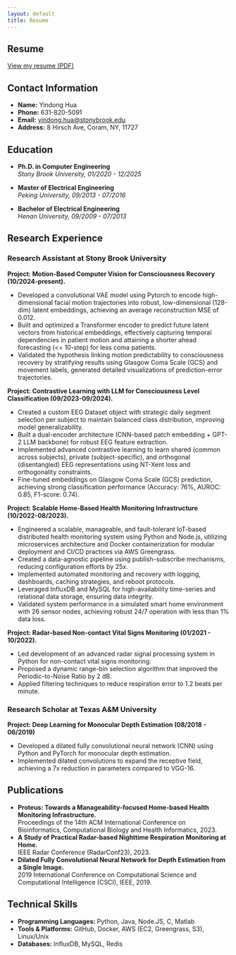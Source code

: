 ```yaml
---
layout: default
title: Resume
---
```


<h2>
  <i class="fa-solid fa-file-pdf"></i>
  Resume
</h2>

<p>
  <a href="{{ site.baseurl }}/files/CV- Yindong Hua_2025.pdf"
     target="_blank"
     class="resume-open">
    <i class="fa-solid fa-external-link-alt"></i>
    View my resume (PDF)
  </a>
</p>

## Contact Information

- **Name:** Yindong Hua
- **Phone:** 631-820-5091  
- **Email:** [yindong.hua@stonybrook.edu](mailto:yindong.hua@stonybrook.edu)  
- **Address:** 8 Hirsch Ave, Coram, NY, 11727

## Education

- **Ph.D. in Computer Engineering**  
  *Stony Brook University, 01/2020 - 12/2025*

- **Master of Electrical Engineering**  
  *Peking University, 09/2013 - 07/2016*

- **Bachelor of Electrical Engineering**  
  *Henan University, 09/2009 - 07/2013*

## Research Experience

### Research Assistant at Stony Brook University

**Project: Motion-Based Computer Vision for Consciousness Recovery (10/2024-present).**
- Developed a convolutional VAE model using Pytorch to encode high-dimensional facial motion trajectories into robust, low-dimensional (128-dim) latent embeddings, achieving an average reconstruction MSE of 0.012.
- Built and optimized a Transformer encoder to predict future latent vectors from historical embeddings, effectively capturing temporal dependencies in patient motion and attaining a shorter ahead forecasting (<= 10-step) for less coma patients.
- Validated the hypothesis linking motion predictability to consciousness recovery by stratifying results using Glasgow Coma Scale (GCS) and movement labels, generated detailed visualizations of prediction-error trajectories.

**Project: Contrastive Learning with LLM for Consciousness Level Classification (09/2023-09/2024).**
- Created a custom EEG Dataset object with strategic daily segment selection per subject to maintain balanced class distribution, improving model generalizability.
- Built a dual-encoder architecture (CNN-based patch embedding + GPT-2 LLM backbone) for robust EEG feature extraction.
- Implemented advanced contrastive learning to learn shared (common across subjects), private (subject-specific), and orthogonal (disentangled) EEG representations using NT-Xent loss and orthogonality constraints.
- Fine-tuned embeddings on Glasgow Coma Scale (GCS) prediction, achieving strong classification performance (Accuracy:
76%, AUROC: 0.85, F1-score: 0.74).

**Project: Scalable Home-Based Health Monitoring Infrastructure (10/2022-08/2023).**
- Engineered a scalable, manageable, and fault-tolerant IoT-based distributed health monitoring system using Python and Node.js, utilizing microservices architecture and Docker containerization for modular deployment and CI/CD practices via
AWS Greengrass.
- Created a data-agnostic pipeline using publish-subscribe mechanisms, reducing configuration efforts by 25x.
- Implemented automated monitoring and recovery with logging, dashboards, caching strategies, and reboot protocols.
- Leveraged InfluxDB and MySQL for high-availability time-series and relational data storage, ensuring data integrity.
- Validated system performance in a simulated smart home environment with 26 sensor nodes, achieving robust 24/7 operation with less than 1% data loss.

**Project: Radar-based Non-contact Vital Signs Monitoring (01/2021 - 10/2022).**  
- Led development of an advanced radar signal processing system in Python for non-contact vital signs monitoring.
- Proposed a dynamic range-bin selection algorithm that improved the Periodic-to-Noise Ratio by 2 dB.
- Applied filtering techniques to reduce respiration error to 1.2 beats per minute.

### Research Scholar at Texas A&M University

**Project: Deep Learning for Monocular Depth Estimation (08/2018 - 06/2019)**  
- Developed a dilated fully convolutional neural network (CNN) using Python and PyTorch for monocular depth estimation.
- Implemented dilated convolutions to expand the receptive field, achieving a 7x reduction in parameters compared to VGG-16.

## Publications

- **Proteus: Towards a Manageability-focused Home-based Health Monitoring Infrastructure.**  
  Proceedings of the 14th ACM International Conference on Bioinformatics, Computational Biology and Health Informatics, 2023.
- **A Study of Practical Radar-based Nighttime Respiration Monitoring at Home.**  
  IEEE Radar Conference (RadarConf23), 2023.
- **Dilated Fully Convolutional Neural Network for Depth Estimation from a Single Image.**  
  2019 International Conference on Computational Science and Computational Intelligence (CSCI), IEEE, 2019.

## Technical Skills

- **Programming Languages:** Python, Java, Node.JS, C, Matlab  
- **Tools & Platforms:** GitHub, Docker, AWS (EC2, Greengrass, S3), Linux/Unix  
- **Databases:** InfluxDB, MySQL, Redis

